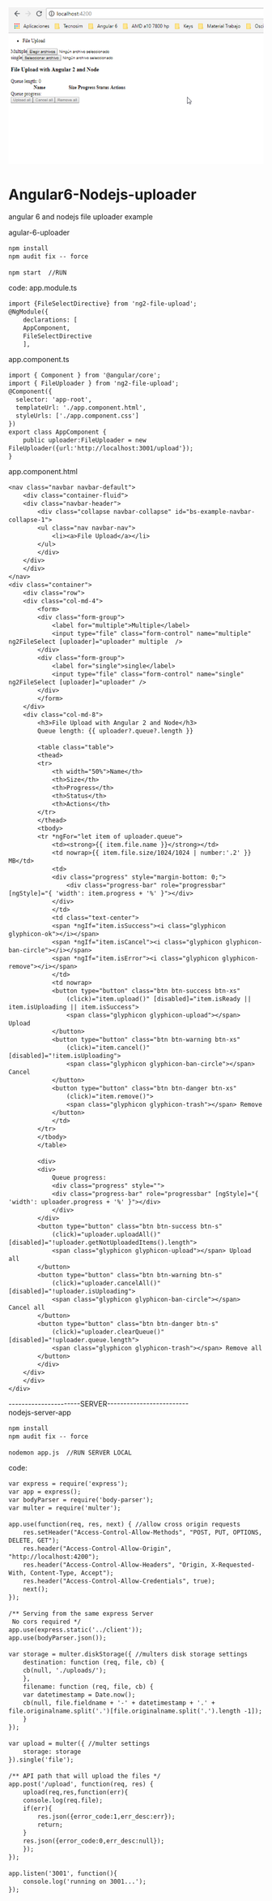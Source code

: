 ![Optional Text](uploader.png)

# Angular6-Nodejs-uploader
angular 6 and nodejs file uploader example

agular-6-uploader
	
	npm install
	npm audit fix -- force 

	npm start  //RUN 

code:
app.module.ts

	import {FileSelectDirective} from 'ng2-file-upload';
	@NgModule({
	    declarations: [
		AppComponent,
		FileSelectDirective
	    ],

app.component.ts

	import { Component } from '@angular/core';
	import { FileUploader } from 'ng2-file-upload';
	@Component({
	  selector: 'app-root',
	  templateUrl: './app.component.html',
	  styleUrls: ['./app.component.css']
	})
	export class AppComponent {
	    public uploader:FileUploader = new FileUploader({url:'http://localhost:3001/upload'});
	}
	
app.component.html

	<nav class="navbar navbar-default">
	    <div class="container-fluid">
		<div class="navbar-header">
		    <div class="collapse navbar-collapse" id="bs-example-navbar-collapse-1">
			<ul class="nav navbar-nav">
			    <li><a>File Upload</a></li>
			</ul>
		    </div>
		</div>
	    </div>
	</nav>
	<div class="container">
	    <div class="row">
		<div class="col-md-4">
		    <form>
			<div class="form-group">
			    <label for="multiple">Multiple</label>
			    <input type="file" class="form-control" name="multiple" ng2FileSelect [uploader]="uploader" multiple  />
			</div>
			<div class="form-group">
			    <label for="single">single</label>
			    <input type="file" class="form-control" name="single" ng2FileSelect [uploader]="uploader" />
			</div>
		    </form>
		</div>
		<div class="col-md-8">
		    <h3>File Upload with Angular 2 and Node</h3>
		    Queue length: {{ uploader?.queue?.length }}

		    <table class="table">
			<thead>
			<tr>
			    <th width="50%">Name</th>
			    <th>Size</th>
			    <th>Progress</th>
			    <th>Status</th>
			    <th>Actions</th>
			</tr>
			</thead>
			<tbody>
			<tr *ngFor="let item of uploader.queue">
			    <td><strong>{{ item.file.name }}</strong></td>
			    <td nowrap>{{ item.file.size/1024/1024 | number:'.2' }} MB</td>
			    <td>
				<div class="progress" style="margin-bottom: 0;">
				    <div class="progress-bar" role="progressbar" [ngStyle]="{ 'width': item.progress + '%' }"></div>
				</div>
			    </td>
			    <td class="text-center">
				<span *ngIf="item.isSuccess"><i class="glyphicon glyphicon-ok"></i></span>
				<span *ngIf="item.isCancel"><i class="glyphicon glyphicon-ban-circle"></i></span>
				<span *ngIf="item.isError"><i class="glyphicon glyphicon-remove"></i></span>
			    </td>
			    <td nowrap>
				<button type="button" class="btn btn-success btn-xs"
					(click)="item.upload()" [disabled]="item.isReady || item.isUploading || item.isSuccess">
				    <span class="glyphicon glyphicon-upload"></span> Upload
				</button>
				<button type="button" class="btn btn-warning btn-xs"
					(click)="item.cancel()" [disabled]="!item.isUploading">
				    <span class="glyphicon glyphicon-ban-circle"></span> Cancel
				</button>
				<button type="button" class="btn btn-danger btn-xs"
					(click)="item.remove()">
				    <span class="glyphicon glyphicon-trash"></span> Remove
				</button>
			    </td>
			</tr>
			</tbody>
		    </table>

		    <div>
			<div>
			    Queue progress:
			    <div class="progress" style="">
				<div class="progress-bar" role="progressbar" [ngStyle]="{ 'width': uploader.progress + '%' }"></div>
			    </div>
			</div>
			<button type="button" class="btn btn-success btn-s"
				(click)="uploader.uploadAll()" [disabled]="!uploader.getNotUploadedItems().length">
			    <span class="glyphicon glyphicon-upload"></span> Upload all
			</button>
			<button type="button" class="btn btn-warning btn-s"
				(click)="uploader.cancelAll()" [disabled]="!uploader.isUploading">
			    <span class="glyphicon glyphicon-ban-circle"></span> Cancel all
			</button>
			<button type="button" class="btn btn-danger btn-s"
				(click)="uploader.clearQueue()" [disabled]="!uploader.queue.length">
			    <span class="glyphicon glyphicon-trash"></span> Remove all
			</button>
		    </div>
		</div>
	    </div>
	</div>
----------------------SERVER-------------------------		
nodejs-server-app

	npm install
	npm audit fix -- force 

	nodemon app.js  //RUN SERVER LOCAL

code:

	var express = require('express');
	var app = express();
	var bodyParser = require('body-parser');
	var multer = require('multer');

	app.use(function(req, res, next) { //allow cross origin requests
	    res.setHeader("Access-Control-Allow-Methods", "POST, PUT, OPTIONS, DELETE, GET");
	    res.header("Access-Control-Allow-Origin", "http://localhost:4200");
	    res.header("Access-Control-Allow-Headers", "Origin, X-Requested-With, Content-Type, Accept");
	    res.header("Access-Control-Allow-Credentials", true);
	    next();
	});

	/** Serving from the same express Server
	 No cors required */
	app.use(express.static('../client'));
	app.use(bodyParser.json());

	var storage = multer.diskStorage({ //multers disk storage settings
	    destination: function (req, file, cb) {
		cb(null, './uploads/');
	    },
	    filename: function (req, file, cb) {
		var datetimestamp = Date.now();
		cb(null, file.fieldname + '-' + datetimestamp + '.' + file.originalname.split('.')[file.originalname.split('.').length -1]);
	    }
	});

	var upload = multer({ //multer settings
	    storage: storage
	}).single('file');

	/** API path that will upload the files */
	app.post('/upload', function(req, res) {
	    upload(req,res,function(err){
		console.log(req.file);
		if(err){
		    res.json({error_code:1,err_desc:err});
		    return;
		}
		res.json({error_code:0,err_desc:null});
	    });
	});

	app.listen('3001', function(){
	    console.log('running on 3001...');
	});
